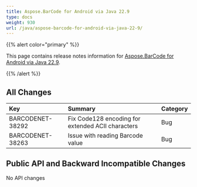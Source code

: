 ```yaml
---
title: Aspose.BarCode for Android via Java 22.9
type: docs
weight: 930
url: /java/aspose-barcode-for-android-via-java-22-9/
---
```


{{% alert color="primary" %}} 

This page contains release notes information for [Aspose.BarCode for Android via Java 22.9](https://downloads.aspose.com/barcode/androidjava/new-releases/aspose.barcode-for-android-via-java-22.9/).

{{% /alert %}} 
## **All Changes**

|**Key**|**Summary**|**Category**|
| :- | :- | :- |
|BARCODENET-38292|Fix Code128 encoding for extended ACII characters|Bug|
|BARCODENET-38263|Issue with reading Barcode value|Bug|

## **Public API and Backward Incompatible Changes**

No API changes  